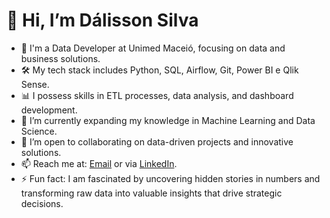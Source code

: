 # 👋 Hi, I’m Dálisson Silva

- 💼 I'm a Data Developer at Unimed Maceió, focusing on data and business solutions.
- 🛠️ My tech stack includes Python, SQL, Airflow, Git, Power BI e Qlik Sense.
- 📊 I possess skills in ETL processes, data analysis, and dashboard development.
- 🌱 I’m currently expanding my knowledge in Machine Learning and Data Science.
- 🤝 I’m open to collaborating on data-driven projects and innovative solutions.
- 📫 Reach me at: [Email](dalissonmuniz@outlook.com) or via [LinkedIn](https://linkedin.com/in/dalisson-silva-a01a591a7).
- ⚡ Fun fact: I am fascinated by uncovering hidden stories in numbers and transforming raw data into valuable insights that drive strategic decisions.

